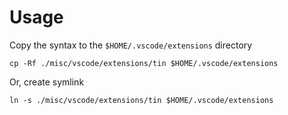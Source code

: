 # Usage

Copy the syntax to the `$HOME/.vscode/extensions` directory

    cp -Rf ./misc/vscode/extensions/tin $HOME/.vscode/extensions

Or, create symlink

    ln -s ./misc/vscode/extensions/tin $HOME/.vscode/extensions
